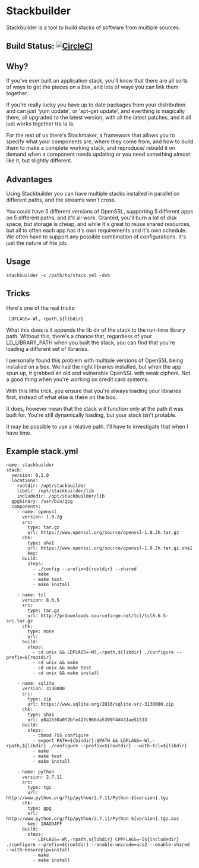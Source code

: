 # Stackbuilder

Stackbuilder is a tool to build stacks of software from multiple sources.

## Build Status: [![CircleCI](https://circleci.com/gh/nikogura/stackbuilder.svg?style=svg)](https://circleci.com/gh/nikogura/stackbuilder)

## Why?

If you've ever built an application stack, you'll know that there are all sorts of ways to get the pieces on a box, and lots of ways you can link them together.

If you're really lucky you have up to date packages from your distribution and can just 'yum update', or 'apt-get update', and everthing is magically there, all upgraded to the latest version, with all the latest patches, and it all just works together tra la la.

For the rest of us there's Stackmaker, a framework that allows you to specify what your components are, where they come from, and how to build them to make a complete working stack, and reproduce/ rebuild it on demand when a component needs updating or you need something almost like it, but slightly different.

## Advantages

Using Stackbuilder you can have multiple stacks installed in parallel on different paths, and the streams won't cross.  

You could have 5 different versions of OpenSSL, supporting 5 different apps on 5 different paths, and it'll all work.  Granted, you'll burn a lot of disk space, 
but storage is cheap, and while it's great to reuse shared resources, but all to often each app has it's own requirements and it's own schedule.  We often have to support any possible combination of configurations.  It's just the nature of hte job.

## Usage

    stackbuilder -c /path/to/stack.yml -dvb 
    
## Tricks

Here's one of the real tricks:

     LDFLAGS=-Wl,-rpath,${libdir}
     
What this does is it appends the lib dir of the stack to the run-time library path.  Without this, there's a chance that, regardless of your LD_LIBRARY_PATH when you built the stack, you can find that you're loading a different set of libraries.

I personally found this problem with multiple versions of OpenSSL being installed on a box.  We had the right libraries installed, but when the app spun up, it grabbed an old and vulnerable OpenSSL with weak ciphers.  Not a good thing when you're working on credit card systems.

With this little trick, you ensure that you're always loading your libraries first, instead of what else is there on the box.

It does, however mean that the stack will function only at the path it was built for.  You're still dynamically loading, but your stack isn't protable.

It may be possible to use a relative path.  I'll have to investigate that when I have time.
    
## Example stack.yml

    name: stackbuilder
    stack:
      version: 0.1.0
      locations:
        rootdir: /opt/stackbuilder
        libdir: /opt/stackbuilder/lib
        includedir: /opt/stackbuilder/lib
      gpgbinary: /usr/bin/gpg
      components:
        - name: openssl
          version: 1.0.2g
          src:
            type: tar.gz
            url: https://www.openssl.org/source/openssl-1.0.2h.tar.gz
          chk:
            type: sha1
            url: https://www.openssl.org/source/openssl-1.0.2h.tar.gz.sha1
            key:
          build:
            steps:
              - ./config --prefix=${rootdir} --shared
              - make
              - make test
              - make install

        - name: tcl
          version: 8.6.5
          src:
            type: tar.gz
            url: http://prdownloads.sourceforge.net/tcl/tcl8.6.5-src.tar.gz
          chk:
            type: none
            url:
          build:
            steps:
              - cd unix && LDFLAGS=-Wl,-rpath,${libdir} ./configure --prefix=${rootdir}
              - cd unix && make
              - cd unix && make test
              - cd unix && make install

        - name: sqlite
          version: 3130000
          src:
            type: zip
            url: https://www.sqlite.org/2016/sqlite-src-3130000.zip
          chk:
            type: sha1
            url: e8a1530a0f2bfe427c966da5399f4d431ae51533
          build:
            steps:
              - chmod 755 configure
              - export PATH=${bindir}:$PATH && LDFLAGS=-Wl,-rpath,${libdir} ./configure --prefix=${rootdir} --with-tcl=${libdir}
              - make
              - make test
              - make install

        - name: python
          version: 2.7.11
          src:
            type: tgz
            url: http://www.python.org/ftp/python/2.7.11/Python-${version}.tgz
          chk:
            type: gpg
            url: http://www.python.org/ftp/python/2.7.11/Python-${version}.tgz.asc
            key: 18ADD4FF
          build:
            steps:
              - LDFLAGS=-Wl,-rpath,${libdir} CPPFLAGS=-I${includedir} ./configure --prefix=${rootdir} --enable-unicode=ucs2 --enable-shared --with-ensurepip=install
              - make
              - make install
